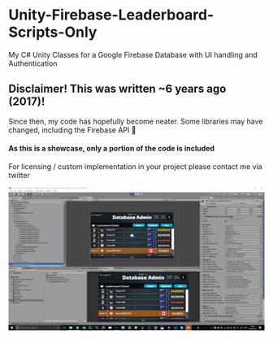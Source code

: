 # Unity-Firebase-Leaderboard-Scripts-Only

My C# Unity Classes for a Google Firebase Database with UI handling and Authentication

## Disclaimer! This was written ~6 years ago (2017)!
Since then, my code has hopefully become neater. Some libraries may have changed, including the Firebase API 🙂

#### As this is a showcase, only a portion of the code is included

For licensing / custom implementation in your project please contact me via twitter

![Screen shot of Scripts working in unity editor](screenshot.png)
